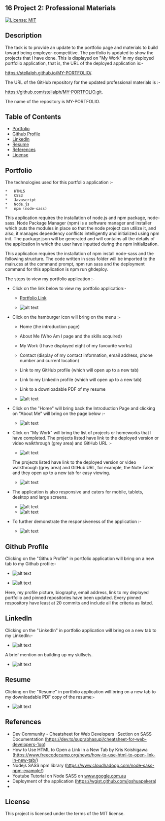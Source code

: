 ## 16 Project 2: Professional Materials

[![License: MIT](https://img.shields.io/badge/License-MIT-yellow.svg)](https://opensource.org/licenses/MIT)

## Description

The task is to provide an update to the portfolio page and materials to build toward being employer-competitive.  The portfolio is updated to show the projects that I have done.  This is displayed on "My Work" in my deployed portfolio application, that is, the URL of the deployed application is:-

 https://stellalph.github.io/MY-PORTFOLIO/.  
 
 The URL of the GitHub repository for the updated professional materials is :-
 
 https://github.com/stellalph/MY-PORTFOLIO.git.

The name of the repository is MY-PORTFOLIO.


## Table of Contents

* [Portfolio](#portfolio)
* [Github Profile](#githubprofile)
* [Linkedln](#linkedln)
* [Resume](#resume)
* [References](#references)
* [License](#license)

## Portfolio

The technologies used for this portfolio application :-

    *   HTML5
    *   CSS3
    *   Javascript
    *   Node.js
    *   npm (node-sass)

This application requires the installation of node.js and npm package, node-sass. Node Package Manager (npm) is a software manager and installer which puts the modules in place so that the node project can utilize it, and also, it manages dependency conflicts intelligently and initialized using npm init.  The package.json will be generated and will contains all the details of the application in which the user have inputted during the npm initialization.

This application requires the installation of npm install node-sass and the following structure.  The code written in scss folder will be imported to the main.css at the command prompt, npm run sass and the deployment command for this application is npm run ghdeploy.

The steps to view my portfolio application :-

* Click on the link below to view my portfolio application:-

    * [Portfolio Link](https://stellalph.github.io/MY-PORTFOLIO)

    * ![alt text](./Dist/img/pp1.png)

*   Click on the hamburger icon will bring on the menu :-

    * Home (the introduction page)
    * About Me (Who Am I page and the skills acquired)
    * My Work (I have displayed eight of my favourite works)
    * Contact (display of my contact information, email address, phone number and current location)
    * Link to my GitHub profile (which will open up to a new tab)
    * Link to my Linkedln profile (which will open up to a new tab)
    * Link to a downloadable PDF of my resume

    * ![alt text](./Dist/img/pp2.png)

 * Click on the "Home" will bring back the Introduction Page and clicking on "About Me" will bring on the page below :-

   * ![alt text](./Dist/img/pp3.png)

* Click on "My Work" will bring the list of projects or homeworks that I have completed.  The projects listed have link to the deployed version or video walkthrough (grey area) and GitHub URL :-

    * ![alt text](./Dist/img/pp5.png)

  The projects listed have link to the deployed version or video walkthrough (grey area) and GitHub URL, for example, the Note Taker and they open up to a new tab for easy viewing.

    * ![alt text](./Dist/img/pp6.png)

* The application is also responsive and caters for mobile, tablets, desktop and large screens.

    * ![alt text](./Dist/img/pp7.png)
    * ![alt text](./Dist/img/pp8.png)

* To further demonstrate the responsiveness of the application :-

  * ![alt text](./Dist/img/pp9.png)
 
## Github Profile

Clicking on the "Github Profile" in portfolio application will bring on a new tab to my Github profile:-


* ![alt text](./Dist/img/pp11.png)

* ![alt text](./Dist/img/pp10.png)

Here, my profile picture, biography, email address, link to my deployed portfolio and pinned repositories have been updated.  Every pinned respository have least at 20 commits and include all the criteria as listed.


## Linkedln

Clicking on the "Linkedln" in portfolio application will bring on a new tab to my Linkedln:-

* ![alt text](./Dist/img/pp12.png)

A brief mention on building up my skillsets.


* ![alt text](./Dist/img/pp13.png)

## Resume

Clicking on the "Resume" in portfolio application will bring on a new tab to my downloadable PDF copy of the resume:-

* ![alt text](./Dist/img/pp14.png)

## References

* Dev Community - Cheatsheet for Web Developers -Section on SASS Documentation (https://dev.to/suprabhasupi/cheatsheet-for-web-developers-1op)
* How to Use HTML to Open a Link in a New Tab by Kris Koishigawa (https://www.freecodecamp.org/news/how-to-use-html-to-open-link-in-new-tab/)
* Nodejs SASS npm library (https://www.cloudhadoop.com/node-sass-npm-example/)
* Youtube Tutorial on Node SASS on www.google.com.au
* Deployment of the application (https://wgist.github.com/joshuapekera)
*

## License

This project is licensed under the terms of the MIT license.
 